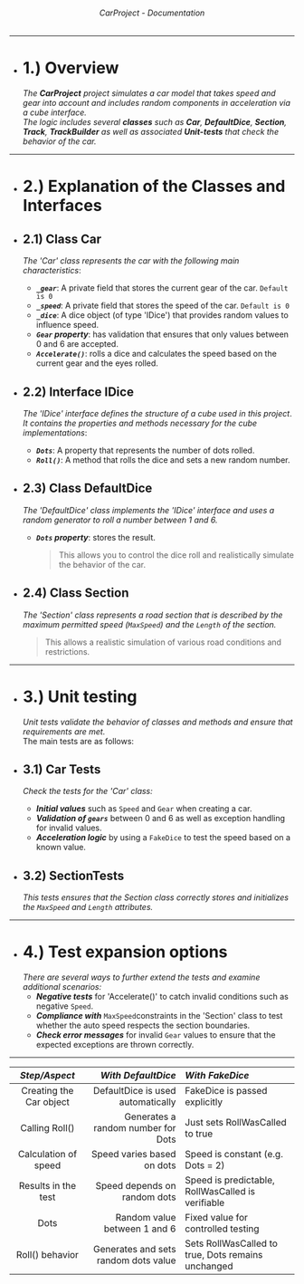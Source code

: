 ###### <p align="center"> CarProject - Documentation </p>


---
- # 1.) Overview  
  *The **CarProject** project simulates a car model that takes speed and gear into account and includes random components in acceleration via a cube interface.*  
  *The logic includes several **classes** such as **Car**, **DefaultDice**, **Section**, **Track**, **TrackBuilder** as well as associated **Unit-tests** that check the behavior of the car.*  

---
- # 2.) Explanation of the Classes and Interfaces  

- ## 2.1) Class Car  
  *The 'Car' class represents the car with the following main characteristics*:  
  - ***`_gear`***: A private field that stores the current gear of the car.  `Default is 0`
  - ***`_speed`***: A private field that stores the speed of the car.  `Default is 0`
  - ***`_dice`***: A dice object (of type 'IDice') that provides random values ​​to influence speed.  
  - ***`Gear` property***: has validation that ensures that only values ​​between 0 and 6 are accepted.	
  - ***`Accelerate()`***: rolls a dice and calculates the speed based on the current gear and the eyes rolled.

- ## 2.2) Interface IDice  
  *The 'IDice' interface defines the structure of a cube used in this project*.  
  *It contains the properties and methods necessary for the cube implementations*:  
  - ***`Dots`***: A property that represents the number of dots rolled.  
  - ***`Roll()`***: A method that rolls the dice and sets a new random number.  

- ## 2.3) Class DefaultDice  
  *The 'DefaultDice' class implements the 'IDice' interface and uses a random generator to roll a number between 1 and 6.*  
  - ***`Dots` property***: stores the result.  
    > This allows you to control the dice roll and realistically simulate the behavior of the car.  

- ## 2.4) Class Section  
  *The 'Section' class represents a road section that is described by the maximum permitted speed (`MaxSpeed`) and the `Length` of the section.*   
    > This allows a realistic simulation of various road conditions and restrictions.  

---
- # 3.) Unit testing  
  *Unit tests validate the behavior of classes and methods and ensure that requirements are met.*  
    The main tests are as follows:  

- ## 3.1) Car Tests  
  *Check the tests for the 'Car' class:*  
  - ***Initial values*** ​​such as `Speed` and `Gear` when creating a car.
  - ***Validation of `gears`*** between 0 and 6 as well as exception handling for invalid values.
  - ***Acceleration logic*** by using a `FakeDice` to test the speed based on a known value.

- ## 3.2) SectionTests  
  *This tests ensures that the Section class correctly stores and initializes the `MaxSpeed` ​​and `Length` attributes.*

---
- # 4.) Test expansion options   
  *There are several ways to further extend the tests and examine additional scenarios:*  
  - ***Negative tests*** for 'Accelerate()' to catch invalid conditions such as negative `Speed`.  
  - ***Compliance with*** `MaxSpeed` ​​constraints in the 'Section' class to test whether the auto speed respects the section boundaries.  
  - ***Check error messages*** for invalid `Gear` values ​​to ensure that the expected exceptions are thrown correctly.  

----

<div align="center">
 
| ***Step/Aspect***       | ***With DefaultDice***                | ***With FakeDice***                                | 
| :---------------------: | ------------------------------------: | :------------------------------------------------- |   
| Creating the Car object | DefaultDice is used automatically     | FakeDice is passed explicitly                      | 
| Calling Roll()          | Generates a random number for Dots    | Just sets RollWasCalled to true                    | 
| Calculation of speed    | Speed ​​varies based on dots            | Speed ​​is constant (e.g. Dots = 2)                  |
| Results in the test     | Speed ​​depends on random dots          | Speed ​​is predictable, RollWasCalled is verifiable  |
| Dots                    | Random value between 1 and 6          | Fixed value for controlled testing                 |
| Roll() behavior         | Generates and sets random dots value  | Sets RollWasCalled to true, Dots remains unchanged |

</div>
